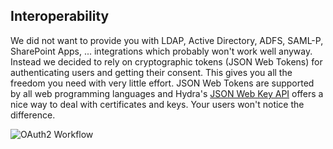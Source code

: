 ## Interoperability

We did not want to provide you with LDAP, Active Directory, ADFS, SAML-P, SharePoint Apps, ...
integrations which probably won't work well anyway. Instead we decided to rely on cryptographic tokens
(JSON Web Tokens) for authenticating users and getting their consent. This gives you all the freedom you need with
very little effort. JSON Web Tokens are supported by all web programming languages and Hydra's
[JSON Web Key API](jwk.html) offers a nice way to deal with certificates and keys. Your users won't notice the difference.

![OAuth2 Workflow](../dist/images/hydra-authentication.gif)